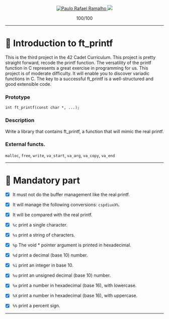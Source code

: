 <p align="center">
  <a href="https://www.linkedin.com/in/prafaelramalho/">
    <img alt="Paulo Rafael Ramalho" src="https://img.shields.io/badge/-Paulo Rafael-682998?style=flat&logo=Linkedin&logoColor=white" />
  </a>

  <a aria-label="Completed" href="https://www.42sp.org.br/">
    <img src="https://img.shields.io/badge/42.sp-ft_printf-682998?logo="></img>
  </a>
</p>
<p align="center">
  100/100
</p>

---

# 🚀 Introduction to ft_printf

This is the third project in the 42 Cadet Curriculum. This project is pretty straight forward, recode the printf function.
The versatility of the printf function in C represents a great exercise in programming for us. This project is of moderate difficulty. It will enable you to discover variadic functions in C. The key to a successful ft_printf is a well-structured and good extensible code.


### Prototype
`int ft_printf(const char *, ...);`
### Description
Write a library that contains ft_printf, a function that will mimic the real printf.
### External functs.
`malloc`, `free`, `write`, `va_start`, `va_arg`, `va_copy`, `va_end`

---

# :bookmark_tabs: Mandatory part

- [x] It must not do the buffer management like the real printf.
- [x] It will manage the following conversions: `cspdiuxX%`.
- [x] It will be compared with the real printf.
- [x] `%c` print a single character.
- [x] `%s` print a string of characters.
- [x] `%p` The void * pointer argument is printed in hexadecimal.
- [x] `%d` print a decimal (base 10) number.
- [x] `%i` print an integer in base 10.
- [x] `%u` print an unsigned decimal (base 10) number.
- [x] `%x` print a number in hexadecimal (base 16), with lowercase.
- [x] `%X` print a number in hexadecimal (base 16), with uppercase.
- [x] `%%` print a percent sign.



---
